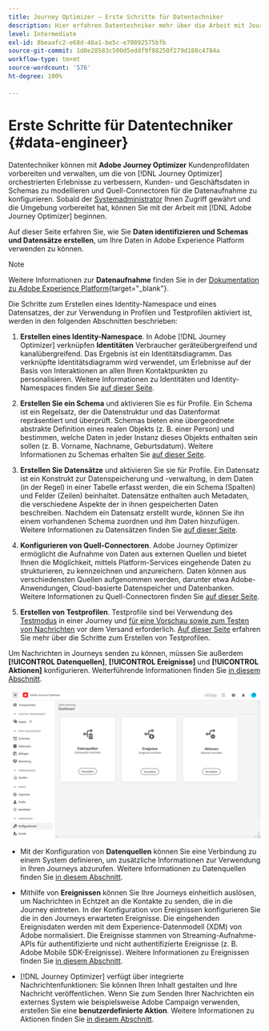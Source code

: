 ```yaml
---
title: Journey Optimizer – Erste Schritte für Datentechniker
description: Hier erfahren Datentechniker mehr über die Arbeit mit Journey Optimizer.
level: Intermediate
exl-id: 8beaafc2-e68d-46a1-be5c-e70892575bfb
source-git-commit: 1d0e28583c500d5eddf9f88250f279d188c4784a
workflow-type: tm+mt
source-wordcount: '576'
ht-degree: 100%

---
```


# Erste Schritte für Datentechniker {#data-engineer}

Datentechniker können mit **Adobe Journey Optimizer** Kundenprofildaten vorbereiten und verwalten, um die von [!DNL Journey Optimizer] orchestrierten Erlebnisse zu verbessern, Kunden- und Geschäftsdaten in Schemas zu modellieren und Quell-Connectoren für die Datenaufnahme zu konfigurieren. Sobald der [Systemadministrator](administrator.md) Ihnen Zugriff gewährt und die Umgebung vorbereitet hat, können Sie mit der Arbeit mit [!DNL Adobe Journey Optimizer] beginnen.


Auf dieser Seite erfahren Sie, wie Sie **Daten identifizieren und Schemas und Datensätze erstellen**, um Ihre Daten in Adobe Experience Platform verwenden zu können.

>[!NOTE]
>
>Weitere Informationen zur **Datenaufnahme** finden Sie in der [Dokumentation zu Adobe Experience Platform](https://experienceleague.adobe.com/docs/experience-platform/ingestion/home.html?lang=de){target=&quot;_blank&quot;}.

Die Schritte zum Erstellen eines Identity-Namespace und eines Datensatzes, der zur Verwendung in Profilen und Testprofilen aktiviert ist, werden in den folgenden Abschnitten beschrieben:

1. **Erstellen eines Identity-Namespace**. In Adobe [!DNL Journey Optimizer] verknüpfen **Identitäten** Verbraucher geräteübergreifend und kanalübergreifend. Das Ergebnis ist ein Identitätsdiagramm. Das verknüpfte Identitätsdiagramm wird verwendet, um Erlebnisse auf der Basis von Interaktionen an allen Ihren Kontaktpunkten zu personalisieren.  Weitere Informationen zu Identitäten und Identity-Namespaces finden Sie [auf dieser Seite](../../segment/get-started-identity.md).

1. **Erstellen Sie ein Schema** und aktivieren Sie es für Profile. Ein Schema ist ein Regelsatz, der die Datenstruktur und das Datenformat repräsentiert und überprüft. Schemas bieten eine übergeordnete abstrakte Definition eines realen Objekts (z. B. einer Person) und bestimmen, welche Daten in jeder Instanz dieses Objekts enthalten sein sollen (z. B. Vorname, Nachname, Geburtsdatum).  Weitere Informationen zu Schemas erhalten Sie [auf dieser Seite](../get-started-schemas.md).

1. **Erstellen Sie Datensätze** und aktivieren Sie sie für Profile. Ein Datensatz ist ein Konstrukt zur Datenspeicherung und -verwaltung, in dem Daten (in der Regel) in einer Tabelle erfasst werden, die ein Schema (Spalten) und Felder (Zeilen) beinhaltet. Datensätze enthalten auch Metadaten, die verschiedene Aspekte der in ihnen gespeicherten Daten beschreiben. Nachdem ein Datensatz erstellt wurde, können Sie ihn einem vorhandenen Schema zuordnen und ihm Daten hinzufügen. Weitere Informationen zu Datensätzen finden Sie [auf dieser Seite](../get-started-datasets.md).

1. **Konfigurieren von Quell-Connectoren**. Adobe Journey Optimizer ermöglicht die Aufnahme von Daten aus externen Quellen und bietet Ihnen die Möglichkeit, mittels Platform-Services eingehende Daten zu strukturieren, zu kennzeichnen und anzureichern. Daten können aus verschiedensten Quellen aufgenommen werden, darunter etwa Adobe-Anwendungen, Cloud-basierte Datenspeicher und Datenbanken. Weitere Informationen zu Quell-Connectoren finden Sie [auf dieser Seite](../get-started-sources.md).

1. **Erstellen von Testprofilen**. Testprofile sind bei Verwendung des [Testmodus](../../building-journeys/testing-the-journey.md) in einer Journey und [für eine Vorschau sowie zum Testen von Nachrichten](../../design/preview.md) vor dem Versand erforderlich. [Auf dieser Seite](../../segment/creating-test-profiles.md) erfahren Sie mehr über die Schritte zum Erstellen von Testprofilen.


Um Nachrichten in Journeys senden zu können, müssen Sie außerdem **[!UICONTROL Datenquellen]**, **[!UICONTROL Ereignisse]** und **[!UICONTROL Aktionen]** konfigurieren. Weiterführende Informationen finden Sie [in diesem Abschnitt](../../configuration/about-data-sources-events-actions.md).

![](../assets/admin-menu.png)

* Mit der Konfiguration von **Datenquellen** können Sie eine Verbindung zu einem System definieren, um zusätzliche Informationen zur Verwendung in Ihren Journeys abzurufen. Weitere Informationen zu Datenquellen finden Sie [in diesem Abschnitt](../../datasource/about-data-sources.md).

* Mithilfe von **Ereignissen** können Sie Ihre Journeys einheitlich auslösen, um Nachrichten in Echtzeit an die Kontakte zu senden, die in die Journey eintreten. In der Konfiguration von Ereignissen konfigurieren Sie die in den Journeys erwarteten Ereignisse. Die eingehenden Ereignisdaten werden mit dem Experience-Datenmodell (XDM) von Adobe normalisiert. Die Ereignisse stammen von Streaming-Aufnahme-APIs für authentifizierte und nicht authentifizierte Ereignisse (z. B. Adobe Mobile SDK-Ereignisse). Weitere Informationen zu Ereignissen finden Sie [in diesem Abschnitt](../../event/about-events.md).

* [!DNL Journey Optimizer] verfügt über integrierte Nachrichtenfunktionen: Sie können Ihren Inhalt gestalten und Ihre Nachricht veröffentlichen. Wenn Sie zum Senden Ihrer Nachrichten ein externes System wie beispielsweise Adobe Campaign verwenden, erstellen Sie eine **benutzerdefinierte Aktion**. Weitere Informationen zu Aktionen finden Sie [in diesem Abschnitt](../../action/action.md).
